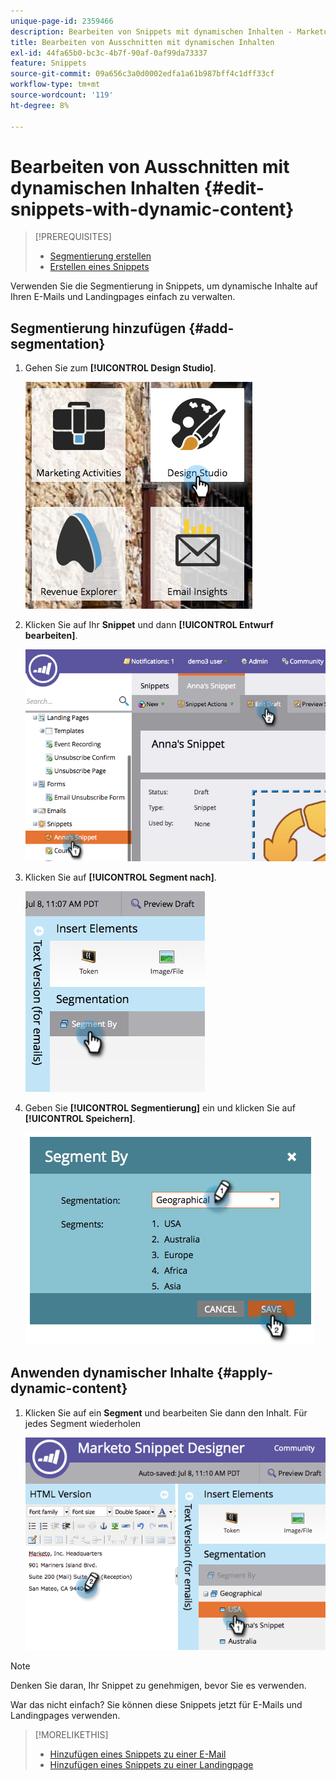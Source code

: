 ```yaml
---
unique-page-id: 2359466
description: Bearbeiten von Snippets mit dynamischen Inhalten - Marketo-Dokumente - Produktdokumentation
title: Bearbeiten von Ausschnitten mit dynamischen Inhalten
exl-id: 44fa65b0-bc3c-4b7f-90af-0af99da73337
feature: Snippets
source-git-commit: 09a656c3a0d0002edfa1a61b987bff4c1dff33cf
workflow-type: tm+mt
source-wordcount: '119'
ht-degree: 8%

---
```


# Bearbeiten von Ausschnitten mit dynamischen Inhalten {#edit-snippets-with-dynamic-content}

>[!PREREQUISITES]
>
>* [Segmentierung erstellen](/help/marketo/product-docs/personalization/segmentation-and-snippets/segmentation/create-a-segmentation.md)
>* [Erstellen eines Snippets](/help/marketo/product-docs/personalization/segmentation-and-snippets/snippets/create-a-snippet.md)

Verwenden Sie die Segmentierung in Snippets, um dynamische Inhalte auf Ihren E-Mails und Landingpages einfach zu verwalten.

## Segmentierung hinzufügen {#add-segmentation}

1. Gehen Sie zum **[!UICONTROL Design Studio]**.

   ![](assets/designstudio-1.png)

1. Klicken Sie auf Ihr **Snippet** und dann **[!UICONTROL Entwurf bearbeiten]**.

   ![](assets/image2014-9-16-8-3a59-3a14.png)

1. Klicken Sie auf **[!UICONTROL Segment nach]**.

   ![](assets/image2014-9-16-8-3a59-3a27.png)

1. Geben Sie **[!UICONTROL Segmentierung]** ein und klicken Sie auf **[!UICONTROL Speichern]**.

   ![](assets/image2014-9-16-8-3a59-3a42.png)

## Anwenden dynamischer Inhalte {#apply-dynamic-content}

1. Klicken Sie auf ein **Segment** und bearbeiten Sie dann den Inhalt. Für jedes Segment wiederholen

   ![](assets/image2014-9-16-8-3a59-3a59.png)

>[!NOTE]
>
>Denken Sie daran, Ihr Snippet zu genehmigen, bevor Sie es verwenden.

War das nicht einfach? Sie können diese Snippets jetzt für E-Mails und Landingpages verwenden.

>[!MORELIKETHIS]
>
>* [Hinzufügen eines Snippets zu einer E-Mail](/help/marketo/product-docs/email-marketing/general/functions-in-the-editor/add-a-snippet-to-an-email.md)
>* [Hinzufügen eines Snippets zu einer Landingpage](/help/marketo/product-docs/demand-generation/landing-pages/personalizing-landing-pages/add-a-snippet-to-a-landing-page.md)
